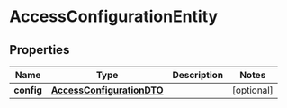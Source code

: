 

# AccessConfigurationEntity

## Properties

Name | Type | Description | Notes
------------ | ------------- | ------------- | -------------
**config** | [**AccessConfigurationDTO**](AccessConfigurationDTO.md) |  |  [optional]



